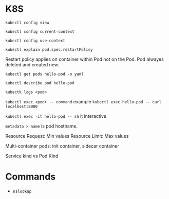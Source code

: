 # K8S

`kubectl config view`

`kubectl config current-context`

`kubectl config use-context`

`kubectl explain pod.spec.restartPolicy`

Restart policy applies on container within Pod not on the Pod. Pod alwayes deleted and created new.

`kubectl get pods hello-pod -o yaml`

`kubectl describe pod hello-pod`

`kubectk logs <pod>`

`kubectl exec <pod> -- command` example `kubectl exec hello-pod -- curl localhost:8080`


`kubectl exec -it hello-pod -- sh` it interactive


`metadata > name` is pod hostname. 

Resource Request: Min values
Resource Limit: Max values

Multi-container pods: init container, sidecar container

Service kind vs Pod Kind


# Commands 
- `nslookup`


